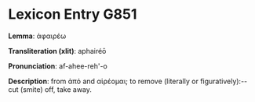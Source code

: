 # Lexicon Entry G851

**Lemma**: ἀφαιρέω

**Transliteration (xlit)**: aphairéō

**Pronunciation**: af-ahee-reh'-o

**Description**:
from ἀπό and αἱρέομαι; to remove (literally or figuratively):--cut (smite) off, take away.
